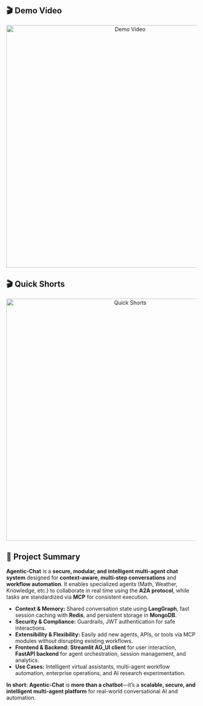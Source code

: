 ## 🎬 Demo Video
<p align="center">
  <a href="https://www.youtube.com/watch?v=JrShU0Rymrw" target="_blank">
    <img src="https://img.youtube.com/vi/JrShU0Rymrw/0.jpg" alt="Demo Video" width="640">
  </a>
</p>

## 🎬 Quick Shorts
<p align="center">
  <a href="https://www.youtube.com/watch?v=JrShU0Rymrw" target="_blank">
    <img src="https://img.youtube.com/vi/JrShU0Rymrw/0.jpg" alt="Quick Shorts" width="640">
  </a>
</p>

## 🚀 Project Summary

**Agentic-Chat** is a **secure, modular, and intelligent multi-agent chat system** designed for **context-aware, multi-step conversations** and **workflow automation**. It enables specialized agents (Math, Weather, Knowledge, etc.) to collaborate in real time using the **A2A protocol**, while tasks are standardized via **MCP** for consistent execution.

- **Context & Memory:** Shared conversation state using **LangGraph**, fast session caching with **Redis**, and persistent storage in **MongoDB**.  
- **Security & Compliance:** Guardrails, JWT authentication for safe interactions.  
- **Extensibility & Flexibility:** Easily add new agents, APIs, or tools via MCP modules without disrupting existing workflows.  
- **Frontend & Backend:** **Streamlit AG_UI client** for user interaction, **FastAPI backend** for agent orchestration, session management, and analytics.  
- **Use Cases:** Intelligent virtual assistants, multi-agent workflow automation, enterprise operations, and AI research experimentation.  

**In short:** **Agentic-Chat** is **more than a chatbot**—it’s a **scalable, secure, and intelligent multi-agent platform** for real-world conversational AI and automation.